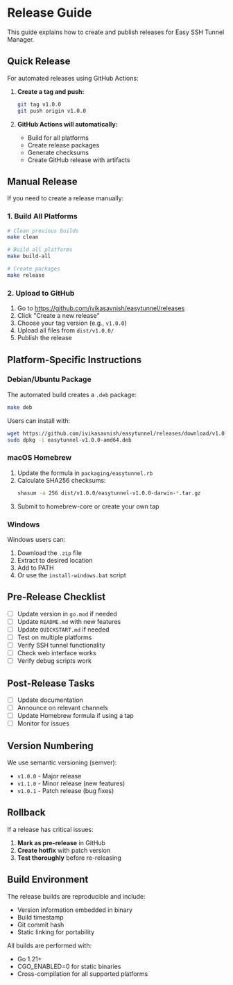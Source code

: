 # Release Guide

This guide explains how to create and publish releases for Easy SSH Tunnel Manager.

## Quick Release

For automated releases using GitHub Actions:

1. **Create a tag and push:**
   ```bash
   git tag v1.0.0
   git push origin v1.0.0
   ```

2. **GitHub Actions will automatically:**
   - Build for all platforms
   - Create release packages
   - Generate checksums
   - Create GitHub release with artifacts

## Manual Release

If you need to create a release manually:

### 1. Build All Platforms

```bash
# Clean previous builds
make clean

# Build all platforms
make build-all

# Create packages
make release
```

### 2. Upload to GitHub

1. Go to https://github.com/ivikasavnish/easytunnel/releases
2. Click "Create a new release"
3. Choose your tag version (e.g., `v1.0.0`)
4. Upload all files from `dist/v1.0.0/`
5. Publish the release

## Platform-Specific Instructions

### Debian/Ubuntu Package

The automated build creates a `.deb` package:

```bash
make deb
```

Users can install with:
```bash
wget https://github.com/ivikasavnish/easytunnel/releases/download/v1.0.0/easytunnel-v1.0.0-amd64.deb
sudo dpkg -i easytunnel-v1.0.0-amd64.deb
```

### macOS Homebrew

1. Update the formula in `packaging/easytunnel.rb`
2. Calculate SHA256 checksums:
   ```bash
   shasum -a 256 dist/v1.0.0/easytunnel-v1.0.0-darwin-*.tar.gz
   ```
3. Submit to homebrew-core or create your own tap

### Windows

Windows users can:
1. Download the `.zip` file
2. Extract to desired location
3. Add to PATH
4. Or use the `install-windows.bat` script

## Pre-Release Checklist

- [ ] Update version in `go.mod` if needed
- [ ] Update `README.md` with new features
- [ ] Update `QUICKSTART.md` if needed
- [ ] Test on multiple platforms
- [ ] Verify SSH tunnel functionality
- [ ] Check web interface works
- [ ] Verify debug scripts work

## Post-Release Tasks

- [ ] Update documentation
- [ ] Announce on relevant channels
- [ ] Update Homebrew formula if using a tap
- [ ] Monitor for issues

## Version Numbering

We use semantic versioning (semver):
- `v1.0.0` - Major release
- `v1.1.0` - Minor release (new features)
- `v1.0.1` - Patch release (bug fixes)

## Rollback

If a release has critical issues:

1. **Mark as pre-release** in GitHub
2. **Create hotfix** with patch version
3. **Test thoroughly** before re-releasing

## Build Environment

The release builds are reproducible and include:
- Version information embedded in binary
- Build timestamp
- Git commit hash
- Static linking for portability

All builds are performed with:
- Go 1.21+
- CGO_ENABLED=0 for static binaries
- Cross-compilation for all supported platforms
